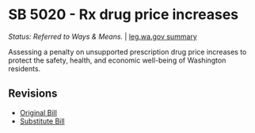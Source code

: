 # SB 5020 - Rx drug price increases
*Status: Referred to Ways & Means.* | [leg.wa.gov summary](https://app.leg.wa.gov/billsummary?BillNumber=5020&Year=2021)

Assessing a penalty on unsupported prescription drug price increases to protect the safety, health, and economic well-being of Washington residents.

## Revisions
* [Original Bill](1/)
* [Substitute Bill](S/)